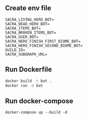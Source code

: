 ## Create env file
```env
SACRA_LIVING_HERO_BOT=
SACRA_DEAD_HERO_BOT=
SACRA_ITEMS_BOT=
SACRA_BROKEN_ITEMS_BOT=
SACRA_USER_BOT=
SACRA_HERO_FINISH_FIRST_BIOME_BOT=
SACRA_HERO_FINISH_SECOND_BIOME_BOT=
GUILD_ID=
SACRA_SUBGRAPH_URL=
```
## Run Dockerfile

```bash
docker build -t bot .
docker run -d bot
```

## Run docker-compose

```
docker-compose up --build -d
```